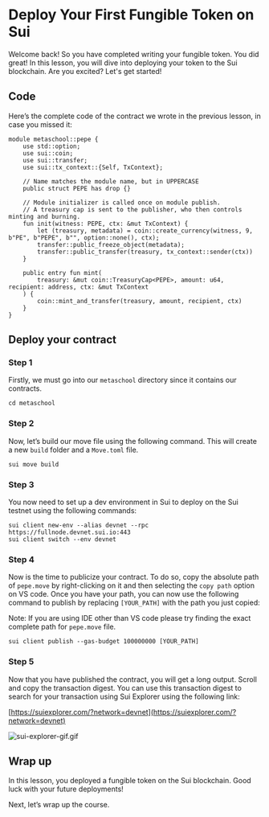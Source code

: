 # Deploy Your First Fungible Token on Sui

Welcome back! So you have completed writing your fungible token. You did great! In this lesson, you will dive into deploying your token to the Sui blockchain. Are you excited? Let's get started!

## Code

Here’s the complete code of the contract we wrote in the previous lesson, in case you missed it:

```
module metaschool::pepe {
    use std::option;
    use sui::coin;
    use sui::transfer;
    use sui::tx_context::{Self, TxContext};

    // Name matches the module name, but in UPPERCASE
    public struct PEPE has drop {}

    // Module initializer is called once on module publish.
    // A treasury cap is sent to the publisher, who then controls minting and burning.
    fun init(witness: PEPE, ctx: &mut TxContext) {
        let (treasury, metadata) = coin::create_currency(witness, 9, b"PE", b"PEPE", b"", option::none(), ctx);
        transfer::public_freeze_object(metadata);
        transfer::public_transfer(treasury, tx_context::sender(ctx))
    }

    public entry fun mint(
        treasury: &mut coin::TreasuryCap<PEPE>, amount: u64, recipient: address, ctx: &mut TxContext
    ) {
        coin::mint_and_transfer(treasury, amount, recipient, ctx)
    }
}
```

## Deploy your contract

### Step 1

Firstly, we must go into our `metaschool` directory since it contains our contracts.

```
cd metaschool
```

### Step 2

Now, let’s build our move file using the following command. This will create a new `build` folder and a `Move.toml` file. 

```
sui move build
```

### Step 3

You now need to set up a dev environment in Sui to deploy on the Sui testnet using the following commands: 

```
sui client new-env --alias devnet --rpc https://fullnode.devnet.sui.io:443
sui client switch --env devnet
```

### Step 4

Now is the time to publicize your contract. To do so, copy the absolute path of `pepe.move` by right-clicking on it and then selecting the `copy path` option on VS code. Once you have your path, you can now use the following command to publish by replacing `[YOUR_PATH]` with the path you just copied: 

Note: If you are using IDE other than VS code please try finding the exact complete path for `pepe.move` file.

```
sui client publish --gas-budget 100000000 [YOUR_PATH]
```

### Step 5

Now that you have published the contract, you will get a long output. Scroll and copy the transaction digest. You can use this transaction digest to search for your transaction using Sui Explorer using the following link: 

[https://suiexplorer.com/?network=devnet](https://suiexplorer.com/?network=devnet)

![sui-explorer-gif.gif](https://github.com/0xmetaschool/Learning-Projects/blob/main/assests_for_all/assests_for_sui_c3/sui-explorer-gif.gif?raw=true)

## Wrap up

In this lesson, you deployed a fungible token on the Sui blockchain. Good luck with your future deployments!

Next, let’s wrap up the course.
